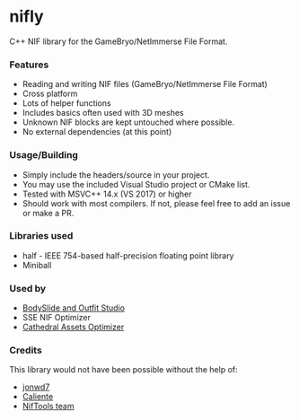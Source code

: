 # nifly
C++ NIF library for the GameBryo/NetImmerse File Format.

### Features
- Reading and writing NIF files (GameBryo/NetImmerse File Format)
- Cross platform
- Lots of helper functions
- Includes basics often used with 3D meshes
- Unknown NIF blocks are kept untouched where possible.
- No external dependencies (at this point)

### Usage/Building
- Simply include the headers/source in your project.
- You may use the included Visual Studio project or CMake list.
- Tested with MSVC++ 14.x (VS 2017) or higher
- Should work with most compilers. If not, please feel free to add an issue or make a PR.

### Libraries used
- half - IEEE 754-based half-precision floating point library
- Miniball

### Used by
- [BodySlide and Outfit Studio](https://github.com/ousnius/BodySlide-and-Outfit-Studio)
- SSE NIF Optimizer
- [Cathedral Assets Optimizer](https://gitlab.com/G_ka/Cathedral_Assets_Optimizer)

### Credits
This library would not have been possible without the help of:
- [jonwd7](https://github.com/jonwd7)
- [Caliente](https://github.com/Caliente8)
- [NifTools team](https://www.niftools.org/)
